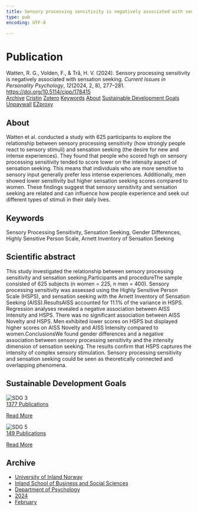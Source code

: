 ```yaml
---
title: Sensory processing sensitivity is negatively associated with sensation seeking
type: pub
encoding: UTF-8

---
```

<h1>Publication</h1>
<article id="csl-bib-container-JKCZNB95" class="csl-bib-container">
  <div class="csl-bib-body"> <div class="csl-entry">Watten, R. G., Volden, F., &#38; Trå, H. V. (2024). Sensory processing sensitivity is negatively associated with sensation seeking. <i>Current Issues in Personality Psychology</i>, <i>12</i>(2024, 2, 8), 277–281. <a href="https://doi.org/10.5114/cipp/178415">https://doi.org/10.5114/cipp/178415</a></div> </div>
  <div class="csl-bib-buttons">
    <a href="#taxonomy-article-JKCZNB95" alt="archive" class="csl-bib-button">Archive</a>
    <a href="https://app.cristin.no/results/show.jsf?id=2248701" alt="Cristin" class="csl-bib-button">Cristin</a>
    <a href="http://zotero.org/groups/5881554/items/JKCZNB95" alt="Zotero" class="csl-bib-button">Zotero</a>
    <a href="#keywords-article-JKCZNB95" alt="keywords" class="csl-bib-button">Keywords</a>
    <a href="#about-article-JKCZNB95" alt="about_pub" class="csl-bib-button">About</a>
    <a href="#sdg-article-JKCZNB95" alt="sdg" class="csl-bib-button">Sustainable Development Goals</a>
    <a href="https://cipp.ug.edu.pl/pdf-178415-104710?filename=Sensory processing.pdf" alt="Unpaywall" class="csl-bib-button">Unpaywall</a>
    <a href="https://cipp.ug.edu.pl/pdf-178415-104710?filename=Sensory processing.pdf" alt="EZproxy" class="csl-bib-button">EZproxy</a>
  </div>
  <div id="csl-bib-meta-container-JKCZNB95"></div>
</article>
<div id="csl-bib-meta-JKCZNB95" class="csl-bib-meta">
  <article id="about-article-JKCZNB95" class="about_pub-article">
    <h1>About</h1>
    Watten et al. conducted a study with 625 participants to explore the relationship between sensory processing sensitivity (how strongly people react to sensory stimuli) and sensation seeking (the desire for new and intense experiences). They found that people who scored high on sensory processing sensitivity tended to score lower on the intensity aspect of sensation seeking. This means that individuals who are more sensitive to sensory input generally prefer less intense experiences. Additionally, men showed lower sensitivity but higher sensation seeking scores compared to women. These findings suggest that sensory sensitivity and sensation seeking are related and can influence how people experience and seek out different types of stimuli in their daily lives.
  </article>
  <article id="keywords-article-JKCZNB95" class="keywords-article">
    <h1>Keywords</h1>
    Sensory Processing Sensitivity, Sensation Seeking, Gender Differences, Highly Sensitive Person Scale, Arnett Inventory of Sensation Seeking
  </article>
  <article id="abstract-article-JKCZNB95" class="abstract-article">
    <h1>Scientific abstract</h1>
    This study investigated the relationship between sensory processing sensitivity and sensation seeking.Participants and procedureThe sample consisted of 625 subjects (n women = 225, n men = 400). Sensory processing sensitivity was assessed using the Highly Sensitive Person Scale (HSPS), and sensation seeking with the Arnett Inventory of Sensation Seeking (AISS).ResultsAISS accounted for 11.1% of the variance in HSPS. Regression analyses revealed a negative association between AISS Intensity and HSPS. There was no significant association between AISS Novelty and HSPS. Men exhibited lower scores on HSPS but displayed higher scores on AISS Novelty and AISS Intensity compared to women.ConclusionsWe found gender differences and a negative association between sensory processing sensitivity and the intensity dimension of sensation seeking. The results confirm that HSPS captures the intensity of complex sensory stimulation. Sensory processing sensitivity and sensation seeking could be seen as theoretically connected and overlapping phenomena.
  </article>
  <article id="sdg-article-JKCZNB95" class="sdg-article">
    <h1>Sustainable Development Goals</h1>
    <div class="sdg-container"><div id="sdg3" class="sdg">
        <img src="{{< params subfolder >}}images/sdg/sdg03_en.png" class="image" alt="SDG 3">
        <div class="sdg-overlay">
          <a href="{{< params subfolder >}}en/archive/?sdg=3#archive" class="sdg-publication-count"><span>1377</span> Publications</a>
          <p><a href="https://sdgs.un.org/goals/goal3" class="sdg-read-more">Read More</a></p>
        </div>
      </div> <div id="sdg5" class="sdg">
        <img src="{{< params subfolder >}}images/sdg/sdg05_en.png" class="image" alt="SDG 5">
        <div class="sdg-overlay">
          <a href="{{< params subfolder >}}en/archive/?sdg=5#archive" class="sdg-publication-count"><span>149</span> Publications</a>
          <p><a href="https://sdgs.un.org/goals/goal5" class="sdg-read-more">Read More</a></p>
        </div>
      </div></div>
  </article>
  <article id="taxonomy-article-JKCZNB95" class="taxonomy-article">
    <h1>Archive</h1>
    <ul>
      <li><a href="{{< params subfolder >}}en/archive/?key=3DCRN523">University of Inland Norway</a></li>
      <li><a href="{{< params subfolder >}}en/archive/?key=DU8Q9LN9">Inland School of Business and Social Sciences</a></li>
      <li><a href="{{< params subfolder >}}en/archive/?key=KTD9NXA8">Department of Psychology</a></li>
      <li><a href="{{< params subfolder >}}en/archive/?key=LS3MUAPD">2024</a></li>
      <li><a href="{{< params subfolder >}}en/archive/?key=PDFDL8RT">February</a></li>
    </ul>
  </article>
</div>

